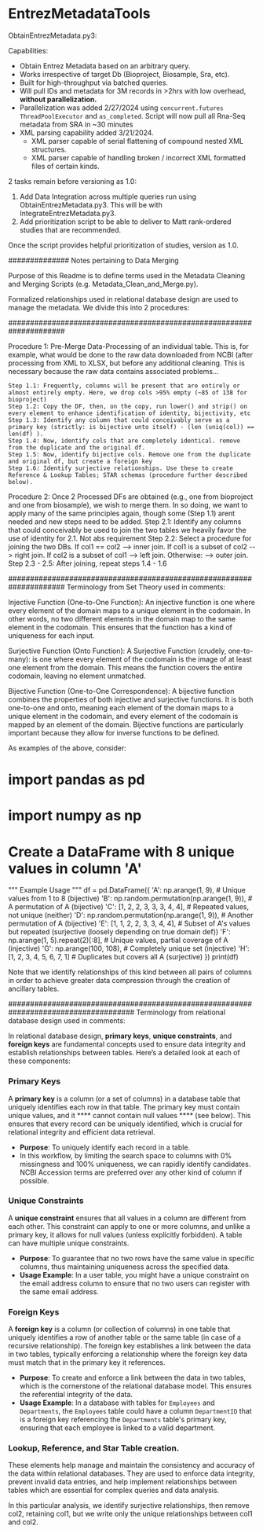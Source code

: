 # EntrezMetadataTools

ObtainEntrezMetadata.py3:

Capabilities:
- Obtain Entrez Metadata based on an arbitrary query. 
- Works irrespective of target Db (Bioproject, Biosample, Sra, etc).
- Built for high-throughput via batched queries. 
- Will pull IDs and metadata for 3M records in >2hrs with low overhead, **without parallelization.**
- Parallelization was added 2/27/2024 using `concurrent.futures`  `ThreadPoolExecutor` and `as_completed`. Script will now pull all Rna-Seq metadata from SRA in ~30 minutes
- XML parsing capability added 3/21/2024.
    - XML parser capable of serial flattening of compound nested XML structures.
    - XML parser capable of handling broken / incorrect XML formatted files of certain kinds.

2 tasks remain before versioning as 1.0:
1. Add Data Integration across multiple queries run using ObtainEntrezMetadata.py3. This will be with IntegrateEntrezMetadata.py3.
2. Add prioritization script to be able to deliver to Matt rank-ordered studies that are recommended.

Once the script provides helpful prioritization of studies, version as 1.0.

############## Notes pertaining to Data Merging 


Purpose of this Readme is to define terms used in the Metadata Cleaning and Merging Scripts (e.g. Metadata_Clean_and_Merge.py).

Formalized relationships used in relational database design are used to manage the metadata. We divide this into 2 procedures:

#####################################################################

Procedure 1: Pre-Merge Data-Processing of an individual table. This is, for example, what would be done to the raw data downloaded from NCBI (after
	processing from XML to XLSX, but before any additional cleaning. This is necessary because the raw data contains associated problems...

	Step 1.1: Frequently, columns will be present that are entirely or almost entirely empty. Here, we drop cols >95% empty (~85 of 138 for bioproject)
	Step 1.2: Copy the DF, then, on the copy, run lower() and strip() on every element to enhance identification of identity, bijectivity, etc
	Step 1.3: Identify any column that could conceivably serve as a primary key (strictly: is bijective unto itself) - (len (uniq(col)) == len(df) ).
	Step 1.4: Now, identify cols that are completely identical. remove from the duplicate and the original df.
	Step 1.5: Now, identify bijective cols. Remove one from the duplicate and original df, but create a foreign key
	Step 1.6: Identify surjective relationships. Use these to create Reference & Lookup Tables; STAR schemas (procedure further described below).

Procedure 2: Once 2 Processed DFs are obtained (e.g., one from bioproject and one from biosample), we wish to merge them. In so doing, we want to
apply many of the same principles again, though some (Step 1.1) arent needed and new steps need to be added. 
	Step 2.1: Identify any columns that could conceivably be used to join the two tables we heavily favor the use of identity for 2.1. Not abs requirement
	Step 2.2: Select a procedure for joining the two DBs. 
		If col1 == col2 			--> inner join.
		If col1 is a subset of col2 --> right join.
		If col2 is a subset of col1 -->  left join.
		Otherwise:					--> outer join.
	Step 2.3 - 2.5: After joining, repeat steps 1.4 - 1.6

#####################################################################
Terminology from Set Theory used in comments:

Injective Function (One-to-One Function): An injective function is one where every element of the domain maps to a unique element in the codomain. In other words, no two different elements in the domain map to the same element in the codomain. This ensures that the function has a kind of uniqueness for each input.

Surjective Function (Onto Function): A Surjective Function (crudely, one-to-many): is one where every element of the codomain is the image of at least one element from the domain. This means the function covers the entire codomain, leaving no element unmatched.

Bijective Function (One-to-One Correspondence): A bijective function combines the properties of both injective and surjective functions. It is both one-to-one and onto, meaning each element of the domain maps to a unique element in the codomain, and every element of the codomain is mapped by an element of the domain. Bijective functions are particularly important because they allow for inverse functions to be defined.

As examples of the above, consider:

# import pandas as pd
# import numpy as np

# Create a DataFrame with 8 unique values in column 'A'
""" Example Usage """
df = pd.DataFrame({
    'A': np.arange(1, 9),               # Unique values from 1 to 8 (bijective)
    'B': np.random.permutation(np.arange(1, 9)),  # A permutation of A (bijective)
    'C': [1, 2, 2, 3, 3, 3, 4, 4],       # Repeated values, not unique (neither)
    'D': np.random.permutation(np.arange(1, 9)),  # Another permutation of A (bijective)
    'E': [1, 1, 2, 2, 3, 3, 4, 4],       # Subset of A's values but repeated (surjective (loosely depending on true domain def))
    'F': np.arange(1, 5).repeat(2)[:8],  # Unique values, partial coverage of A (injective)
    'G': np.arange(100, 108),            # Completely unique set (injective)
    'H': [1, 2, 3, 4, 5, 6, 7, 1]        # Duplicates but covers all A (surjective)
})
print(df)

Note that we identify relationships of this kind between all pairs of columns in order to achieve greater data compression through the creation of ancillary tables.

#####################################################################################
Terminology from relational database design used in comments:

In relational database design, **primary keys**, **unique constraints**, and **foreign keys** are fundamental concepts used to ensure data integrity and establish relationships between tables. Here’s a detailed look at each of these components:

### Primary Keys
A **primary key** is a column (or a set of columns) in a database table that uniquely identifies each row in that table. The primary key must contain unique values, and it **** cannot contain null values **** (see below). This ensures that every record can be uniquely identified, which is crucial for relational integrity and efficient data retrieval.
- **Purpose**: To uniquely identify each record in a table.
- In this workflow, by limiting the search space to columns with 0% missingness and 100% uniqueness, we can rapidly identify candidates. NCBI Accession terms are preferred over any other kind of column if possible.

### Unique Constraints
A **unique constraint** ensures that all values in a column are different from each other. This constraint can apply to one or more columns, and unlike a primary key, it allows for null values (unless explicitly forbidden). A table can have multiple unique constraints.
- **Purpose**: To guarantee that no two rows have the same value in specific columns, thus maintaining uniqueness across the specified data.
- **Usage Example**: In a user table, you might have a unique constraint on the email address column to ensure that no two users can register with the same email address.

### Foreign Keys
A **foreign key** is a column (or collection of columns) in one table that uniquely identifies a row of another table or the same table (in case of a recursive relationship). The foreign key establishes a link between the data in two tables, typically enforcing a relationship where the foreign key data must match that in the primary key it references.
- **Purpose**: To create and enforce a link between the data in two tables, which is the cornerstone of the relational database model. This ensures the referential integrity of the data.
- **Usage Example**: In a database with tables for `Employees` and `Departments`, the `Employees` table could have a column `DepartmentID` that is a foreign key referencing the `Departments` table's primary key, ensuring that each employee is linked to a valid department.

### Lookup, Reference, and Star Table creation.
These elements help manage and maintain the consistency and accuracy of the data within relational databases. They are used to enforce data integrity, prevent invalid data entries, and help implement relationships between tables which are essential for complex queries and data analysis.

In this particular analysis, we identify surjective relationships, then remove col2, retaining col1, but we write only the unique relationships between col1 and col2.





